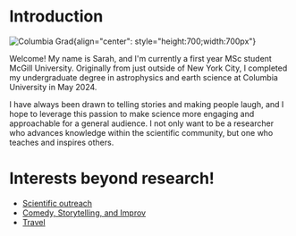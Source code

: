 # Introduction

![Columbia Grad](./media/IMG_7534.jpeg "Me"){align="center": style="height:700;width:700px"}

Welcome! My name is Sarah, and I'm currently a first year MSc student McGill University. Originally from just outside of New York City, I completed my undergraduate degree in astrophysics and earth science at Columbia University in May 2024. 

I have always been drawn to telling stories and making people laugh, and I hope to leverage this passion to make science more engaging and approachable for a general audience. I not only want to be a researcher who advances knowledge within the scientific community, but one who teaches and inspires others. 

# Interests beyond research!
- [Scientific outreach](../outreach/index.md)
- [Comedy, Storytelling, and Improv](./Comedy.md)
- [Travel](./TravelingtheWorld.md)
